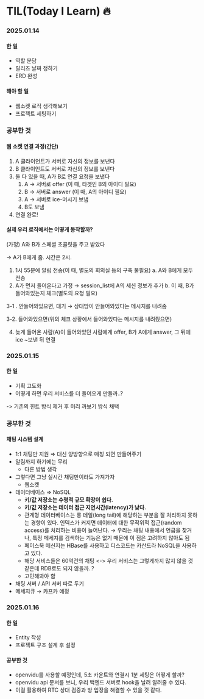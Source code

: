 # TIL(Today I Learn) :fire:

### 2025.01.14

#### 한 일
- 역할 분담
- 릴리즈 날짜 정하기
- ERD 완성

#### 해야 할 일
- 웹소켓 로직 생각해보기
- 프로젝트 세팅하기

### 공부한 것

#### 웹 소켓 연결 과정(간단)

1. A 클라이언트가 서버로 자신의 정보를 보낸다
2. B 클라이언트도 서버로 자신의 정보를 보낸다
3. 둘 다 있을 때, A가 B로 연결 요청을 보낸다
    1. A → 서버로 offer (이 때, 타겟인 B의 아이디 필요)
    2. B → 서버로 answer (이 때, A의 아이디 필요)
    3. A → 서버로 ice-머시기 보냄
    4. B도 보냄
4. 연결 완료!

#### 실제 우리 로직에서는 어떻게 동작할까?

(가정) A와 B가 스페셜 초콜릿을 주고 받았다

 → A가 B에게 줌. 시간은 2시.

1. 1시 55분에 알림 전송(이 때, 별도의 회의실 등의 구축 불필요)
    a. A와 B에게 모두 전송
2. A가 먼저 들어온다고 가정 → session_list에 A의 세션 정보가 추가
    b. 이 때, B가 들어와있는지 체크(별도의 요청 필요)

3-1 . 안들어와있으면, 대기 → 상대방이 안들어와있다는 메시지를 내려줌

3-2. 들어와있으면(위의 체크 상황에서 들어와있다는 메시지를 내려줬으면)

4. 늦게 들어온 사람(A)이 들어와있던 사람에게 offer, B가 A에게 answer, 그 뒤에 ice ~보낸 뒤 연결


### 2025.01.15

#### 한 일
- 기획 고도화
- 어떻게 하면 우리 서비스를 더 들어오게 만들까..?

-> 기존의 힌트 방식 제거 후 미리 까보기 방식 채택

### 공부한 것
#### 채팅 시스템 설계

- 1:1 채팅만 지원 ⇒ 대신 양방향으로 매칭 되면 만들어주기
- 알림까지 하기에는 무리
    - 다른 방법 생각
- 그렇다면 그냥 실시간 채팅만이라도 가져가자
    - 웹소켓
- 데이터베이스 ⇒ NoSQL
    - **키/값 저장소는 수평적 규모 확장이 쉽다.**
    - **키/값 저장소는 데이터 접근 지연시간(latency)가 낮다.**
    - 관계형 데이터베이스는 롱 테일(long tail)에 해당하는 부분을 잘 처리하지 못하는 경향이 있다. 인덱스가 커지면 데이터에 대한 무작위적 접근(random access)를 처리하는 비용이 늘어난다. → 우리는 채팅 내용에서 언급을 찾거나, 특정 메세지를 검색하는 기능은 없기 때문에 이 점은 고려하지 않아도 됨
    - 페이스북 메신저는 HBase를 사용하고 디스코드는 카산드라 NoSQL을 사용하고 있다.
    - 해당 서비스들은 60억건의 채팅 <-> 우리 서비스는 그렇게까지 많지 않을 것 같은데 RDB로도 되지 않을까..?
    - 고민해봐야 함
- 채팅 서버 / API 서버 따로 두기
- 메세지큐 → 카프카 예정


### 2025.01.16

#### 한 일
- Entity 작성
- 프로젝트 구조 설계 후 설정

#### 공부한 것
- openvidu를 사용할 예정인데, 5초 카운트와 연결시 1분 세팅은 어떻게 할까?
- openvidu api 문서를 보니, 우리 백엔드 서버로 hook을 날려 알려줄 수 있다.
- 이걸 활용하여 RTC 상대 검증과 방 입장을 해결할 수 있을 것 같다.

